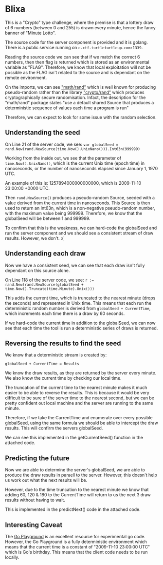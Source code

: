 Blixa
=====

This is a "Crypto" type challenge, where the premise is that a lottery draw of
6 numbers (between 0 and 255) is drawn every minute, hence the fancy banner of
"Minute Lotto".

The source code for the server component is provided and it is golang.  There
is a public service running on `c.ctf.turtleturtleup.com:1339`.

Reading the source code we can see that if we match the correct 6 numbers, then
then flag is returned which is stored as an environmental variable as "FLAG".
Therefore, we know that local exploitation will not be possible as the FLAG
isn't related to the source and is dependant on the remote environment.

On the imports, we can see ["math/rand"](https://golang.org/pkg/math/rand/) which is well known for producing
pseudo-random rather than the library ["crypto/rand"](https://golang.org/pkg/crypto/rand/) which produces
cryptographically secure randomisation.  Infact, the description for the
"math/rand" package states "use a default shared Source that produces a
deterministic sequence of values each time a program is run"

Therefore, we can expect to look for some issue with the random selection.

Understanding the seed
----------------------

On Line 21 of the server code, we see:
`var globalSeed = rand.New(rand.NewSource(time.Now().UnixNano())).Int63n(999999)`

Working from the inside out, we see that the parameter of
`time.Now().UnixNano()`, which is the current Unix time (epoch time) in
nanoseconds, or the number of nanoseconds elapsed since January 1, 1970 UTC.

An example of this is: 1257894000000000000, which is 2009-11-10 23:00:00 +0000
UTC.

Then `rand.NewSource()` produces a pseudo-random Source, seeded with a value
derived from the current time in nanoseconds.  This Source is then used to
return an Int63n, which is a non-negative pseudo-random number, with the
maximum value being 999999.  Therefore, we know that the globalSeed will be
between 1 and 999999.

To confirm that this is the weakness, we can hard-code the globalSeed and run
the server component and we should see a consistent stream of draw results.
However, we don't. :(

Understanding each draw
-----------------------

Now we have a consistent seed, we can see that each draw isn't fully dependant
on this source alone.

On Line 118 of the server code, we see:
`r := rand.New(rand.NewSource(globalSeed + time.Now().Truncate(time.Minute).Unix()))`

This adds the current time, which is truncated to the nearest minute (drops the
seconds) and represented in Unix time.  This means that each run the
deterministic random number is derived from `globalSeed + CurrentTime`, which
increments each time there is a draw by 60 seconds.

If we hard-code the current time in addition to the globalSeed, we can now see
that each time the tool is run a deterministic series of draws is returned.

Reversing the results to find the seed
--------------------------------------

We know that a deterministic stream is created by:

`globalSeed + CurrentTime = Results`

We know the draw results, as they are returned by the server every minute.  We
also know the current time by checking our local time.

The truncation of the current time to the nearest minute makes it much easier
to be able to reverse the results.  This is because it would be very difficult
to be sure of the server time to the nearest second, but we can be pretty
confident out local machine and the server are running to the same minute.

Therefore, if we take the CurrentTime and enumerate over every possible
globalSeed, using the same formula we should be able to intercept the draw
results.  This will confirm the servers globalSeed.

We can see this implemented in the getCurrentSeed() function in the attached
code.

Predicting the future
---------------------

Now we are able to determine the server's globalSeed, we are able to produce
the draw results in paraell to the server.  However, this doesn't help us work
out what the next results will be.

However, due to the time truncation to the nearest minute we know that adding
60, 120 & 180 to the CurrentTime will return to us the next 3 draw results
without having to wait.

This is implemented in the predictNext() code in the attached code.

Interesting Caveat
------------------

The [Go Playground](https://play.golang.org) is an excellent resource for experimental go code.  However,
the Go Playground is a fully deterministic environment which means that the
current time is a constant of "2009-11-10 23:00:00 UTC" which is Go's birthday.
This means that the client code needs to be run locally.
